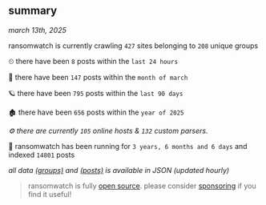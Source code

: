 
## summary
_march 13th, 2025_

ransomwatch is currently crawling `427` sites belonging to `208` unique groups

⏲ there have been `8` posts within the `last 24 hours`

🦈 there have been `147` posts within the `month of march`

🪐 there have been `795` posts within the `last 90 days`

🏚 there have been `656` posts within the `year of 2025`

_⚙️ there are currently `105` online hosts & `132` custom parsers._

🦕 ransomwatch has been running for `3 years, 6 months and 6 days` and indexed `14801` posts

_all data  [(groups)](http://ransomwhat.telemetry.ltd/groups) and [(posts)](http://ransomwhat.telemetry.ltd/posts) is available in JSON (updated hourly)_

> ransomwatch is fully [open source](https://github.com/joshhighet/ransomwatch#ransomwatch--). please consider [sponsoring](https://github.com/sponsors/joshhighet) if you find it useful!
